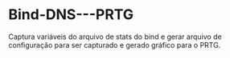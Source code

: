 # Bind-DNS---PRTG
Captura variáveis do arquivo de stats do bind e gerar arquivo de configuração para ser capturado e gerado gráfico para o PRTG.
